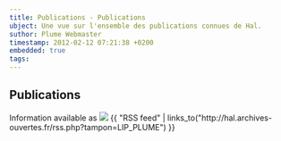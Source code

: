 ```yaml
---
title: Publications - Publications
ubject: Une vue sur l'ensemble des publications connues de Hal.
suthor: Plume Webmaster
timestamp: 2012-02-12 07:21:38 +0200
embedded: true
tags: 
---
```


## Publications

<p>Information available as <img src="img/feed-14x14.png" /> {{ "RSS feed" | links_to("http://hal.archives-ouvertes.fr/rss.php?tampon=LIP_PLUME") }}</p>

<p></p>


[RSS feed]: http://feed2js.org//feed2js.php?src=http%3A%2F%2Fhal.archives-ouvertes.fr%2Frss.php%3Ftampon%3DLIP_PLUME&chan=title&num=0&desc=1&date=y&targ=y&html=y

